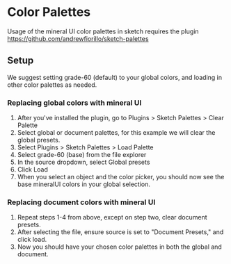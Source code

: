 # Color Palettes

Usage of the mineral UI color palettes in sketch requires the plugin https://github.com/andrewfiorillo/sketch-palettes

## Setup

We suggest setting grade-60 (default) to your global colors, and loading in other color palettes as needed.

### Replacing global colors with mineral UI

1. After you've installed the plugin, go to Plugins > Sketch Palettes > Clear Palette
2. Select global or document palettes, for this example we will clear the global presets.
3. Select Plugins > Sketch Palettes > Load Palette
4. Select grade-60 (base) from the file explorer
5. In the source dropdown, select Global presets
6. Click Load
6. When you select an object and the color picker, you should now see the base mineralUI colors in your global selection.

### Replacing document colors with mineral UI

1. Repeat steps 1-4 from above, except on step two, clear document presets.
2. After selecting the file, ensure source is set to "Document Presets," and click load.
3. Now you should have your chosen color palettes in both the global and document.
